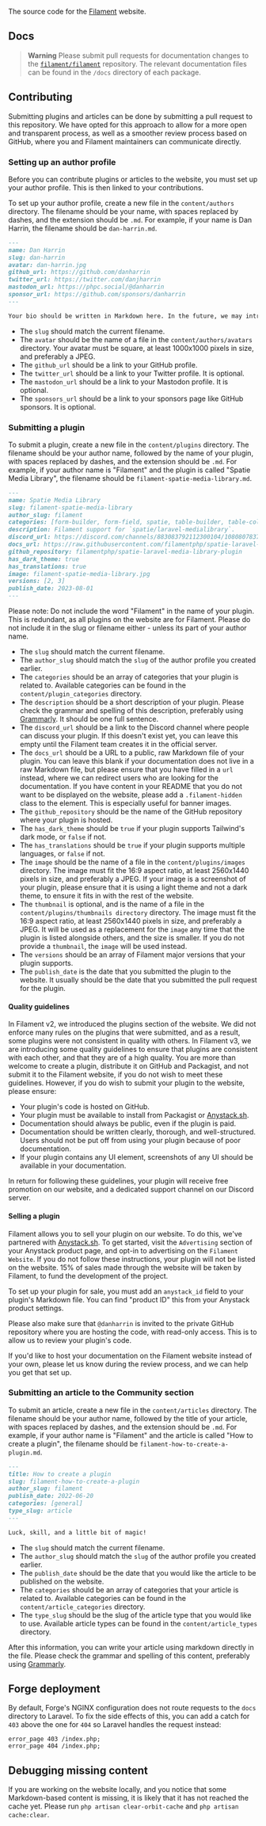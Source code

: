 The source code for the [Filament](https://filamentphp.com) website.

## Docs

> **Warning**
> Please submit pull requests for documentation changes to the [`filament/filament`](https://github.com/filamentphp/filament) repository. The relevant documentation files can be found in the `/docs` directory of each package.


## Contributing

Submitting plugins and articles can be done by submitting a pull request to this repository. We have opted for this approach to allow for a more open and transparent process, as well as a smoother review process based on GitHub, where you and Filament maintainers can communicate directly.

### Setting up an author profile

Before you can contribute plugins or articles to the website, you must set up your author profile. This is then linked to your contributions.

To set up your author profile, create a new file in the `content/authors` directory. The filename should be your name, with spaces replaced by dashes, and the extension should be `.md`. For example, if your name is Dan Harrin, the filename should be `dan-harrin.md`.

```md
---
name: Dan Harrin
slug: dan-harrin
avatar: dan-harrin.jpg
github_url: https://github.com/danharrin
twitter_url: https://twitter.com/danjharrin
mastodon_url: https://phpc.social/@danharrin
sponsor_url: https://github.com/sponsors/danharrin
---

Your bio should be written in Markdown here. In the future, we may introduce an Author page where people can see your contributions, so feel free to write a little about yourself. Please check the grammar and spelling of this description, preferably using [Grammarly](https://www.grammarly.com). It should be in full sentences.
```

- The `slug` should match the current filename.
- The `avatar` should be the name of a file in the `content/authors/avatars` directory. Your avatar must be square, at least 1000x1000 pixels in size, and preferably a JPEG.
- The `github_url` should be a link to your GitHub profile.
- The `twitter_url` should be a link to your Twitter profile. It is optional.
- The `mastodon_url` should be a link to your Mastodon profile. It is optional.
- The `sponsors_url` should be a link to your sponsors page like GitHub sponsors. It is optional.

### Submitting a plugin

To submit a plugin, create a new file in the `content/plugins` directory. The filename should be your author name, followed by the name of your plugin, with spaces replaced by dashes, and the extension should be `.md`. For example, if your author name is "Filament" and the plugin is called "Spatie Media Library", the filename should be `filament-spatie-media-library.md`.

```md
---
name: Spatie Media Library
slug: filament-spatie-media-library
author_slug: filament
categories: [form-builder, form-field, spatie, table-builder, table-column]
description: Filament support for `spatie/laravel-medialibrary`.
discord_url: https://discord.com/channels/883083792112300104/1080807837833384017
docs_url: https://raw.githubusercontent.com/filamentphp/spatie-laravel-media-library-plugin/3.x/README.md
github_repository: filamentphp/spatie-laravel-media-library-plugin
has_dark_theme: true
has_translations: true
image: filament-spatie-media-library.jpg
versions: [2, 3]
publish_date: 2023-08-01
---
```

Please note: Do not include the word "Filament" in the name of your plugin. This is redundant, as all plugins on the website are for Filament. Please do not include it in the slug or filename either - unless its part of your author name.

- The `slug` should match the current filename.
- The `author_slug` should match the `slug` of the author profile you created earlier.
- The `categories` should be an array of categories that your plugin is related to. Available categories can be found in the `content/plugin_categories` directory.
- The `description` should be a short description of your plugin. Please check the grammar and spelling of this description, preferably using [Grammarly](https://www.grammarly.com). It should be one full sentence.
- The `discord_url` should be a link to the Discord channel where people can discuss your plugin. If this doesn't exist yet, you can leave this empty until the Filament team creates it in the official server.
- The `docs_url` should be a URL to a public, raw Markdown file of your plugin. You can leave this blank if your documentation does not live in a raw Markdown file, but please ensure that you have filled in a `url` instead, where we can redirect users who are looking for the documentation. If you have content in your README that you do not want to be displayed on the website, please add a `.filament-hidden` class to the element. This is especially useful for banner images.
- The `github_repository` should be the name of the GitHub repository where your plugin is hosted.
- The `has_dark_theme` should be `true` if your plugin supports Tailwind's dark mode, or `false` if not.
- The `has_translations` should be `true` if your plugin supports multiple languages, or `false` if not.
- The `image` should be the name of a file in the `content/plugins/images` directory. The image must fit the 16:9 aspect ratio, at least 2560x1440 pixels in size, and preferably a JPEG. If your image is a screenshot of your plugin, please ensure that it is using a light theme and not a dark theme, to ensure it fits in with the rest of the website.
- The `thumbnail` is optional, and is the name of a file in the `content/plugins/thumbnails directory` directory. The image must fit the 16:9 aspect ratio, at least 2560x1440 pixels in size, and preferably a JPEG. It will be used as a replacement for the `image` any time that the plugin is listed alongside others, and the size is smaller. If you do not provide a `thumbnail`, the `image` will be used instead.
- The `versions` should be an array of Filament major versions that your plugin supports.
- The `publish_date` is the date that you submitted the plugin to the website. It usually should be the date that you submitted the pull request for the plugin.

#### Quality guidelines

In Filament v2, we introduced the plugins section of the website. We did not enforce many rules on the plugins that were submitted, and as a result, some plugins were not consistent in quality with others. In Filament v3, we are introducing some quality guidelines to ensure that plugins are consistent with each other, and that they are of a high quality. You are more than welcome to create a plugin, distribute it on GitHub and Packagist, and not submit it to the Filament website, if you do not wish to meet these guidelines. However, if you do wish to submit your plugin to the website, please ensure:

- Your plugin's code is hosted on GitHub.
- Your plugin must be available to install from Packagist or [Anystack.sh](https://anystack.sh).
- Documentation should always be public, even if the plugin is paid.
- Documentation should be written clearly, thorough, and well-structured. Users should not be put off from using your plugin because of poor documentation.
- If your plugin contains any UI element, screenshots of any UI should be available in your documentation.

In return for following these guidelines, your plugin will receive free promotion on our website, and a dedicated support channel on our Discord server.

#### Selling a plugin

Filament allows you to sell your plugin on our website. To do this, we've partnered with [Anystack.sh](https://anystack.sh). To get started, visit the `Advertising` section of your Anystack product page, and opt-in to advertising on the `Filament Website`. If you do not follow these instructions, your plugin will not be listed on the website. 15% of sales made through the website will be taken by Filament, to fund the development of the project.

To set up your plugin for sale, you must add an `anystack_id` field to your plugin's Markdown file. You can find "product ID" this from your Anystack product settings.

Please also make sure that `@danharrin` is invited to the private GitHub repository where you are hosting the code, with read-only access. This is to allow us to review your plugin's code.

If you'd like to host your documentation on the Filament website instead of your own, please let us know during the review process, and we can help you get that set up.

### Submitting an article to the Community section

To submit an article, create a new file in the `content/articles` directory. The filename should be your author name, followed by the title of your article, with spaces replaced by dashes, and the extension should be `.md`. For example, if your author name is "Filament" and the article is called "How to create a plugin", the filename should be `filament-how-to-create-a-plugin.md`.

```md
---
title: How to create a plugin
slug: filament-how-to-create-a-plugin
author_slug: filament
publish_date: 2022-06-20
categories: [general]
type_slug: article
---

Luck, skill, and a little bit of magic!
```

- The `slug` should match the current filename.
- The `author_slug` should match the `slug` of the author profile you created earlier.
- The `publish_date` should be the date that you would like the article to be published on the website.
- The `categories` should be an array of categories that your article is related to. Available categories can be found in the `content/article_categories` directory.
- The `type_slug` should be the slug of the article type that you would like to use. Available article types can be found in the `content/article_types` directory.

After this information, you can write your article using markdown directly in the file. Please check the grammar and spelling of this content, preferably using [Grammarly](https://www.grammarly.com).

## Forge deployment

By default, Forge's NGINX configuration does not route requests to the `docs` directory to Laravel. To fix the side effects of this, you can add a catch for `403` above the one for `404` so Laravel handles the request instead:

```nginx
error_page 403 /index.php;
error_page 404 /index.php;
```

## Debugging missing content

If you are working on the website locally, and you notice that some Markdown-based content is missing, it is likely that it has not reached the cache yet. Please run `php artisan clear-orbit-cache` and `php artisan cache:clear`.
